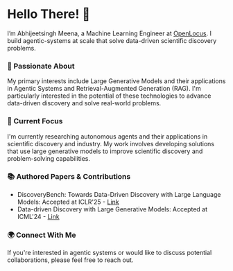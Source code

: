# Hello There! 🌟
I’m Abhijeetsingh Meena, a Machine Learning Engineer at [OpenLocus](https://openlocus.ai/). I build agentic-systems at scale that solve data-driven scientific discovery problems.

### 🚀 Passionate About
My primary interests include Large Generative Models and their applications in Agentic Systems and Retrieval-Augmented Generation (RAG). I'm particularly interested in the potential of these technologies to advance data-driven discovery and solve real-world problems.

### 🔭 Current Focus
I'm currently researching autonomous agents and their applications in scientific discovery and industry. My work involves developing solutions that use large generative models to improve scientific discovery and problem-solving capabilities.

### 📚 Authored Papers & Contributions
- DiscoveryBench: Towards Data-Driven Discovery with Large Language Models: Accepted at ICLR'25 - [Link](https://arxiv.org/abs/2407.01725v1)
- Data-driven Discovery with Large Generative Models: Accepted at ICML'24 - [Link](https://arxiv.org/abs/2402.13610)

### 🌍 Connect With Me
If you're interested in agentic systems or would like to discuss potential collaborations, please feel free to reach out.

